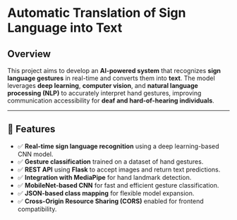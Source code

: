 # **Automatic Translation of Sign Language into Text**

## **Overview**
This project aims to develop an **AI-powered system** that recognizes **sign language gestures** in real-time and converts them into **text**. The model leverages **deep learning**, **computer vision**, and **natural language processing (NLP)** to accurately interpret hand gestures, improving communication accessibility for **deaf and hard-of-hearing individuals**.

---

## **🚀 Features**
- ✅ **Real-time sign language recognition** using a deep learning-based CNN model.
- ✅ **Gesture classification** trained on a dataset of hand gestures.
- ✅ **REST API** using **Flask** to accept images and return text predictions.
- ✅ **Integration with MediaPipe** for hand landmark detection.
- ✅ **MobileNet-based CNN** for fast and efficient gesture classification.
- ✅ **JSON-based class mapping** for flexible model expansion.
- ✅ **Cross-Origin Resource Sharing (CORS)** enabled for frontend compatibility.
